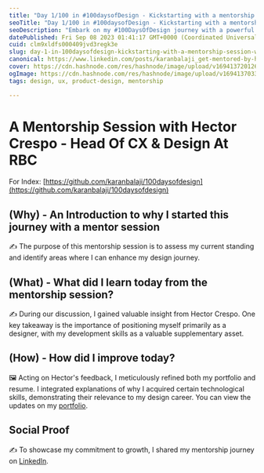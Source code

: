 ```yaml
---
title: "Day 1/100 in #100daysofDesign - Kickstarting with a mentorship session with Hector Crespo."
seoTitle: "Day 1/100 in #100daysofDesign - Kickstarting with a mentorship session"
seoDescription: "Embark on my #100DaysOfDesign journey with a powerful kickstart – a mentorship session with Hector Crespo, Head of CX & Design at RBC, on Day 1. Explore the"
datePublished: Fri Sep 08 2023 01:41:17 GMT+0000 (Coordinated Universal Time)
cuid: clm9xldfs000409jvd3regk3e
slug: day-1-in-100daysofdesign-kickstarting-with-a-mentorship-session-with-hector-crespo
canonical: https://www.linkedin.com/posts/karanbalaji_get-mentored-by-hector-crespo-on-adplist-activity-7105688507607642112-40BU?utm_source=share&utm_medium=member_desktop
cover: https://cdn.hashnode.com/res/hashnode/image/upload/v1694137201261/a13ae295-fafe-4b39-a2d7-7ec506314f09.png
ogImage: https://cdn.hashnode.com/res/hashnode/image/upload/v1694137033303/2655edfa-5c32-4731-b36d-546e61d0d1ac.png
tags: design, ux, product-design, mentorship

---
```


# A Mentorship Session with Hector Crespo - Head Of CX & Design At RBC

For Index: [https://github.com/karanbalaji/100daysofdesign](https://github.com/karanbalaji/100daysofdesign)

## (Why) - An Introduction to why I started this journey with a mentor session

✍️ The purpose of this mentorship session is to assess my current standing and identify areas where I can enhance my design journey.

## (What) - What did I learn today from the mentorship session?

✍️ During our discussion, I gained valuable insight from Hector Crespo. One key takeaway is the importance of positioning myself primarily as a designer, with my development skills as a valuable supplementary asset.

## (How) - How did I improve today?

🖼️ Acting on Hector's feedback, I meticulously refined both my portfolio and resume. I integrated explanations of why I acquired certain technological skills, demonstrating their relevance to my design career. You can view the updates on my [portfolio](https://karanbalaji.com/).

## Social Proof

✍️ To showcase my commitment to growth, I shared my mentorship journey on [LinkedIn](https://www.linkedin.com/posts/karanbalaji_get-mentored-by-hector-crespo-on-adplist-activity-7105688507607642112-40BU?utm_source=share&utm_medium=member_desktop).